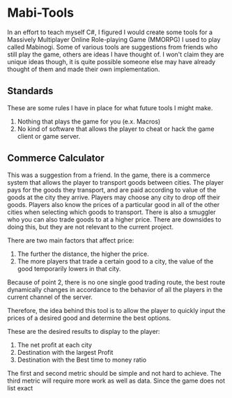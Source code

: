 # Mabi-Tools
In an effort to teach myself C#, I figured I would create some tools for a Massively Multiplayer Online Role-playing Game (MMORPG) I used to play called Mabinogi. Some of various tools are suggestions from friends who still play the game, others are ideas I have thought of. I won't claim they are unique ideas though, it is quite possible someone else may have already thought of them and made their own implementation.

## Standards
These are some rules I have in place for what future tools I might make.

1. Nothing that plays the game for you (e.x. Macros)
2. No kind of software that allows the player to cheat or hack the game client or game server.


## Commerce Calculator
This was a suggestion from a friend. In the game, there is a commerce system that allows the player to transport goods between cities. The player pays for the goods they transport, and are paid according to value of the goods at the city they arrive. Players may choose any city to drop off their goods. Players also know the prices of a particular good in all of the other cities when selecting which goods to transport. There is also a smuggler who you can also trade goods to at a higher price. There are downsides to doing this, but they are not relevant to the current project.

There are two main factors that affect price:

1. The further the distance, the higher the price.
2. The more players that trade a certain good to a city, the value of the good temporarily lowers in that city.

Because of point 2, there is no one single good trading route, the best route dynamically changes in accordance to the behavior of all the players in the current channel of the server.

Therefore, the idea behind this tool is to allow the player to quickly input the prices of a desired good and determine the best options.

These are the desired results to display to the player:

1. The net profit at each city
2. Destination with the largest Profit
3. Destination with the Best time to money ratio

The first and second metric should be simple and not hard to achieve. The third metric will require more work as well as data. Since the game does not list exact